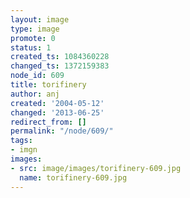 ```yaml
---
layout: image
type: image
promote: 0
status: 1
created_ts: 1084360228
changed_ts: 1372159383
node_id: 609
title: torifinery
author: anj
created: '2004-05-12'
changed: '2013-06-25'
redirect_from: []
permalink: "/node/609/"
tags:
- imgn
images:
- src: image/images/torifinery-609.jpg
  name: torifinery-609.jpg
---
```


